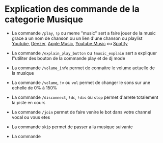 # Explication des commande de la categorie Musique

- La commande `/play`, `!p` ou meme "music" sert a faire jouer de la music grace a un nom de chanson ou un lien d'une chanson ou playlist [Youtube](https://youtube.com/), [Deezer](https://deezer.com), [Apple Music](https://music.apple.com/), [Youtube Music](https://music.youtube.com/) ou [Spotify](https://spotify.com)

- La commande `/explain_play_button` ou `!music_explain` sert a expliquer l"utiliter des bouton de la commande play et de dj mode

- La commande `/volume_info` permet de connaitre le volume actuelle de la musique

- La commande `/volume`, `!v` ou `vol` permet de changer le sons sur une echelle de 0% à 150%

- La commande `/disconnect`, `!dc`, `!dis` ou `stop` permet d'arrete totalement la piste en cours

- La commande `/join` permet de faire venire le bot dans votre channel vocal ou vous etes

- La commande `skip` permet de passer a la musique suivante

- La commande
